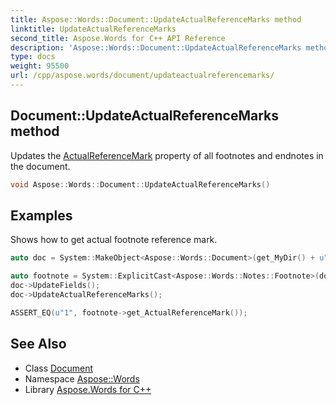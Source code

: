 ```yaml
---
title: Aspose::Words::Document::UpdateActualReferenceMarks method
linktitle: UpdateActualReferenceMarks
second_title: Aspose.Words for C++ API Reference
description: 'Aspose::Words::Document::UpdateActualReferenceMarks method. Updates the ActualReferenceMark property of all footnotes and endnotes in the document in C++.'
type: docs
weight: 95500
url: /cpp/aspose.words/document/updateactualreferencemarks/
---
```

## Document::UpdateActualReferenceMarks method


Updates the [ActualReferenceMark](../../../aspose.words.notes/footnote/get_actualreferencemark/) property of all footnotes and endnotes in the document.

```cpp
void Aspose::Words::Document::UpdateActualReferenceMarks()
```


## Examples



Shows how to get actual footnote reference mark. 
```cpp
auto doc = System::MakeObject<Aspose::Words::Document>(get_MyDir() + u"Footnotes and endnotes.docx");

auto footnote = System::ExplicitCast<Aspose::Words::Notes::Footnote>(doc->GetChild(Aspose::Words::NodeType::Footnote, 1, true));
doc->UpdateFields();
doc->UpdateActualReferenceMarks();

ASSERT_EQ(u"1", footnote->get_ActualReferenceMark());
```

## See Also

* Class [Document](../)
* Namespace [Aspose::Words](../../)
* Library [Aspose.Words for C++](../../../)

